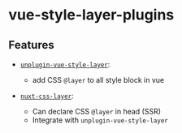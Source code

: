 # vue-style-layer-plugins

## Features
- [`unplugin-vue-style-layer`](https://github.com/shunnNet/vue-style-layer/tree/main/packages/nuxt-css-layer): 
  - add CSS `@layer` to all style block in vue

- [`nuxt-css-layer`](https://github.com/shunnNet/vue-style-layer/tree/main/packages/unplugin-vue-style-layer): 
  - Can declare CSS `@layer` in head (SSR)
  - Integrate with `unplugin-vue-style-layer`